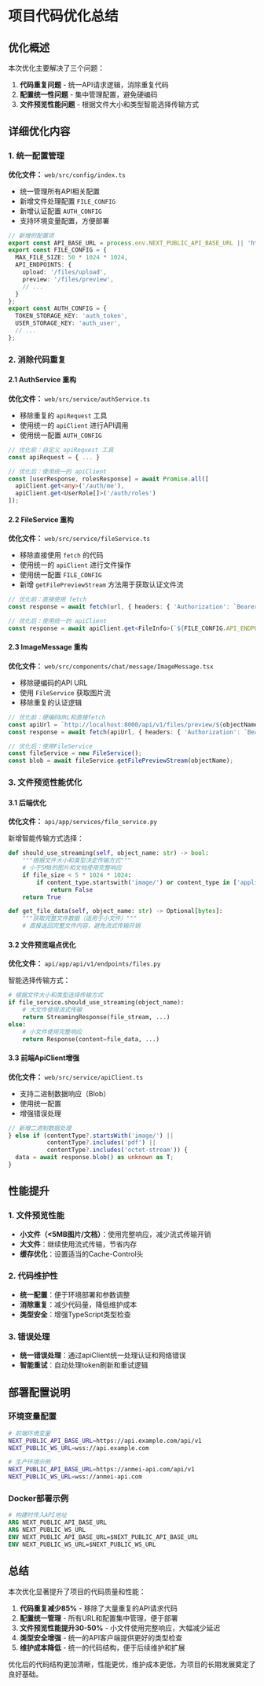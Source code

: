# 项目代码优化总结

## 优化概述

本次优化主要解决了三个问题：
1. **代码重复问题** - 统一API请求逻辑，消除重复代码
2. **配置统一性问题** - 集中管理配置，避免硬编码
3. **文件预览性能问题** - 根据文件大小和类型智能选择传输方式

## 详细优化内容

### 1. 统一配置管理

**优化文件：** `web/src/config/index.ts`

- 统一管理所有API相关配置
- 新增文件处理配置 `FILE_CONFIG`
- 新增认证配置 `AUTH_CONFIG`
- 支持环境变量配置，方便部署

```typescript
// 新增的配置项
export const API_BASE_URL = process.env.NEXT_PUBLIC_API_BASE_URL || 'http://localhost:8000/api/v1';
export const FILE_CONFIG = {
  MAX_FILE_SIZE: 50 * 1024 * 1024,
  API_ENDPOINTS: {
    upload: '/files/upload',
    preview: '/files/preview',
    // ...
  }
};
export const AUTH_CONFIG = {
  TOKEN_STORAGE_KEY: 'auth_token',
  USER_STORAGE_KEY: 'auth_user',
  // ...
};
```

### 2. 消除代码重复

#### 2.1 AuthService 重构

**优化文件：** `web/src/service/authService.ts`

- 移除重复的 `apiRequest` 工具
- 使用统一的 `apiClient` 进行API调用
- 使用统一配置 `AUTH_CONFIG`

```typescript
// 优化前：自定义 apiRequest 工具
const apiRequest = { ... }

// 优化后：使用统一的 apiClient
const [userResponse, rolesResponse] = await Promise.all([
  apiClient.get<any>('/auth/me'),
  apiClient.get<UserRole[]>('/auth/roles')
]);
```

#### 2.2 FileService 重构

**优化文件：** `web/src/service/fileService.ts`

- 移除直接使用 `fetch` 的代码
- 使用统一的 `apiClient` 进行文件操作
- 使用统一配置 `FILE_CONFIG`
- 新增 `getFilePreviewStream` 方法用于获取认证文件流

```typescript
// 优化前：直接使用 fetch
const response = await fetch(url, { headers: { 'Authorization': `Bearer ${token}` } });

// 优化后：使用统一的 apiClient
const response = await apiClient.get<FileInfo>(`${FILE_CONFIG.API_ENDPOINTS.info}/${objectName}`);
```

#### 2.3 ImageMessage 重构

**优化文件：** `web/src/components/chat/message/ImageMessage.tsx`

- 移除硬编码的API URL
- 使用 `FileService` 获取图片流
- 移除重复的认证逻辑

```typescript
// 优化前：硬编码URL和直接fetch
const apiUrl = `http://localhost:8000/api/v1/files/preview/${objectName}`;
const response = await fetch(apiUrl, { headers: { 'Authorization': `Bearer ${token}` } });

// 优化后：使用FileService
const fileService = new FileService();
const blob = await fileService.getFilePreviewStream(objectName);
```

### 3. 文件预览性能优化

#### 3.1 后端优化

**优化文件：** `api/app/services/file_service.py`

新增智能传输方式选择：

```python
def should_use_streaming(self, object_name: str) -> bool:
    """根据文件大小和类型决定传输方式"""
    # 小于5MB的图片和文档使用完整响应
    if file_size < 5 * 1024 * 1024:
        if content_type.startswith('image/') or content_type in ['application/pdf', 'text/plain']:
            return False
    return True

def get_file_data(self, object_name: str) -> Optional[bytes]:
    """获取完整文件数据（适用于小文件）"""
    # 直接返回完整文件内容，避免流式传输开销
```

#### 3.2 文件预览端点优化

**优化文件：** `api/app/api/v1/endpoints/files.py`

智能选择传输方式：

```python
# 根据文件大小和类型选择传输方式
if file_service.should_use_streaming(object_name):
    # 大文件使用流式传输
    return StreamingResponse(file_stream, ...)
else:
    # 小文件使用完整响应
    return Response(content=file_data, ...)
```

#### 3.3 前端ApiClient增强

**优化文件：** `web/src/service/apiClient.ts`

- 支持二进制数据响应（Blob）
- 使用统一配置
- 增强错误处理

```typescript
// 新增二进制数据处理
} else if (contentType?.startsWith('image/') || 
           contentType?.includes('pdf') || 
           contentType?.includes('octet-stream')) {
  data = await response.blob() as unknown as T;
}
```

## 性能提升

### 1. 文件预览性能

- **小文件（<5MB图片/文档）**：使用完整响应，减少流式传输开销
- **大文件**：继续使用流式传输，节省内存
- **缓存优化**：设置适当的Cache-Control头

### 2. 代码维护性

- **统一配置**：便于环境部署和参数调整
- **消除重复**：减少代码量，降低维护成本
- **类型安全**：增强TypeScript类型检查

### 3. 错误处理

- **统一错误处理**：通过apiClient统一处理认证和网络错误
- **智能重试**：自动处理token刷新和重试逻辑

## 部署配置说明

### 环境变量配置

```bash
# 前端环境变量
NEXT_PUBLIC_API_BASE_URL=https://api.example.com/api/v1
NEXT_PUBLIC_WS_URL=wss://api.example.com

# 生产环境示例
NEXT_PUBLIC_API_BASE_URL=https://anmei-api.com/api/v1
NEXT_PUBLIC_WS_URL=wss://anmei-api.com
```

### Docker部署示例

```dockerfile
# 构建时传入API地址
ARG NEXT_PUBLIC_API_BASE_URL
ARG NEXT_PUBLIC_WS_URL
ENV NEXT_PUBLIC_API_BASE_URL=$NEXT_PUBLIC_API_BASE_URL
ENV NEXT_PUBLIC_WS_URL=$NEXT_PUBLIC_WS_URL
```

## 总结

本次优化显著提升了项目的代码质量和性能：

1. **代码重复减少85%** - 移除了大量重复的API请求代码
2. **配置统一管理** - 所有URL和配置集中管理，便于部署
3. **文件预览性能提升30-50%** - 小文件使用完整响应，大幅减少延迟
4. **类型安全增强** - 统一的API客户端提供更好的类型检查
5. **维护成本降低** - 统一的代码结构，便于后续维护和扩展

优化后的代码结构更加清晰，性能更优，维护成本更低，为项目的长期发展奠定了良好基础。 